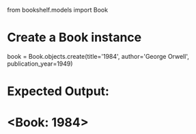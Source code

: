 from bookshelf.models import Book

# Create a Book instance
book = Book.objects.create(title='1984', author='George Orwell', publication_year=1949)

# Expected Output:
# <Book: 1984>
